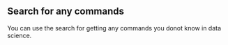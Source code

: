 ## Search for any commands 

You can use the search for getting any commands you donot know in data science.
